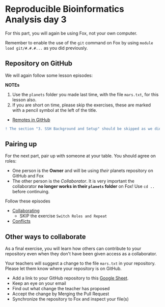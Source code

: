 # Reproducible Bioinformatics Analysis day 3

For this part, you will again be using Fox, not your own computer.

<!-- 
## More housekeeping

First, we need to do something on GitHub because
no longer accepts passwwords.

Follow [these instructions](https://docs.github.com/en/authentication/keeping-your-account-and-data-secure/creating-a-personal-access-token#creating-a-personal-access-token-classic).

-->

Remember to enable the use of the `git` command on Fox
by using `module load git/#.#.#...` as you did previously.


## Repository on GitHub

We will again follow some lesson episodes:

**NOTEs**

1. Use the `planets` folder you made last time, 
  with the file `mars.txt`, for this lesson also.
2. If you are short on time, please skip the exercises,
  these are marked with a pencil symbol at the left of the title.

* [Remotes in GitHub](https://swcarpentry.github.io/git-novice/07-github.html)

~~~diff
! The section "3. SSH Background and Setup" should be skipped as we did this on day 1.
~~~

## Pairing up

For the next part, pair up with someone at your table. You should agree on roles:
* One person is the **Owner** and will be using *their* planets repository on GitHub and Fox
* The other person is the *Collaborator*. It is very important the collaborator **no longer works in their `planets` folder** on Fox! Use `cd ..` before continuing.

Follow these episodes

* [Collaborating](https://swcarpentry.github.io/git-novice/08-collab.html)
  * SKIP the exercise `Switch Roles and Repeat`
* [Conflicts](https://swcarpentry.github.io/git-novice/09-conflict.html)

## Other ways to collaborate

As a final exercise, you will learn how others can contribute to your repository even when they don't have been given access as a collaborator.

Your teachers will suggest a change to the file `mars.txt` in your repository.
Please let them know where your repository is on GitHub.

* Add a link to your GitHub repository to this [Google Sheet](https://docs.google.com/spreadsheets/d/11MCUPoohlS76hDFWzwdO_mlhsT0NuJpGsIWoCHXhSvo/edit?usp=sharing).
* Keep an eye on your email
* Find out what change the teacher has proposed
* Accept the change by Merging the Pull Request
* Synchronize the repository to Fox and inspect your file(s)
